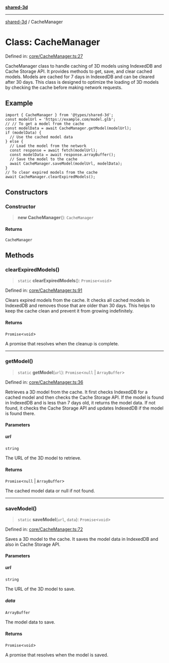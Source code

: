[**shared-3d**](../README.md)

***

[shared-3d](../globals.md) / CacheManager

# Class: CacheManager

Defined in: [core/CacheManager.ts:27](https://github.com/ysordo/shared-3d/blob/b6432fb3e17dac484f77d6ff1862cd9a4f0ddf38/src/core/CacheManager.ts#L27)

CacheManager class to handle caching of 3D models using IndexedDB and Cache Storage API.
It provides methods to get, save, and clear cached models.
Models are cached for 7 days in IndexedDB and can be cleared after 30 days.
This class is designed to optimize the loading of 3D models by checking the cache before making network requests.

## Example

```tsx
import { CacheManager } from '@types/shared-3d';
const modelUrl = 'https://example.com/model.glb';
// // To get a model from the cache
const modelData = await CacheManager.getModel(modelUrl);
if (modelData) {
  // Use the cached model data
} else {
  // Load the model from the network
  const response = await fetch(modelUrl);
  const modelData = await response.arrayBuffer();
  // Save the model to the cache
  await CacheManager.saveModel(modelUrl, modelData);
}
// To clear expired models from the cache
await CacheManager.clearExpiredModels();
```

## Constructors

### Constructor

> **new CacheManager**(): `CacheManager`

#### Returns

`CacheManager`

## Methods

### clearExpiredModels()

> `static` **clearExpiredModels**(): `Promise`\<`void`\>

Defined in: [core/CacheManager.ts:91](https://github.com/ysordo/shared-3d/blob/b6432fb3e17dac484f77d6ff1862cd9a4f0ddf38/src/core/CacheManager.ts#L91)

Clears expired models from the cache.
It checks all cached models in IndexedDB and removes those that are older than 30 days.
This helps to keep the cache clean and prevent it from growing indefinitely.

#### Returns

`Promise`\<`void`\>

A promise that resolves when the cleanup is complete.

***

### getModel()

> `static` **getModel**(`url`): `Promise`\<`null` \| `ArrayBuffer`\>

Defined in: [core/CacheManager.ts:36](https://github.com/ysordo/shared-3d/blob/b6432fb3e17dac484f77d6ff1862cd9a4f0ddf38/src/core/CacheManager.ts#L36)

Retrieves a 3D model from the cache.
It first checks IndexedDB for a cached model and then checks the Cache Storage API.
If the model is found in IndexedDB and is less than 7 days old, it returns the model data.
If not found, it checks the Cache Storage API and updates IndexedDB if the model is found there.

#### Parameters

##### url

`string`

The URL of the 3D model to retrieve.

#### Returns

`Promise`\<`null` \| `ArrayBuffer`\>

The cached model data or null if not found.

***

### saveModel()

> `static` **saveModel**(`url`, `data`): `Promise`\<`void`\>

Defined in: [core/CacheManager.ts:72](https://github.com/ysordo/shared-3d/blob/b6432fb3e17dac484f77d6ff1862cd9a4f0ddf38/src/core/CacheManager.ts#L72)

Saves a 3D model to the cache.
It saves the model data in IndexedDB and also in Cache Storage API.

#### Parameters

##### url

`string`

The URL of the 3D model to save.

##### data

`ArrayBuffer`

The model data to save.

#### Returns

`Promise`\<`void`\>

A promise that resolves when the model is saved.
